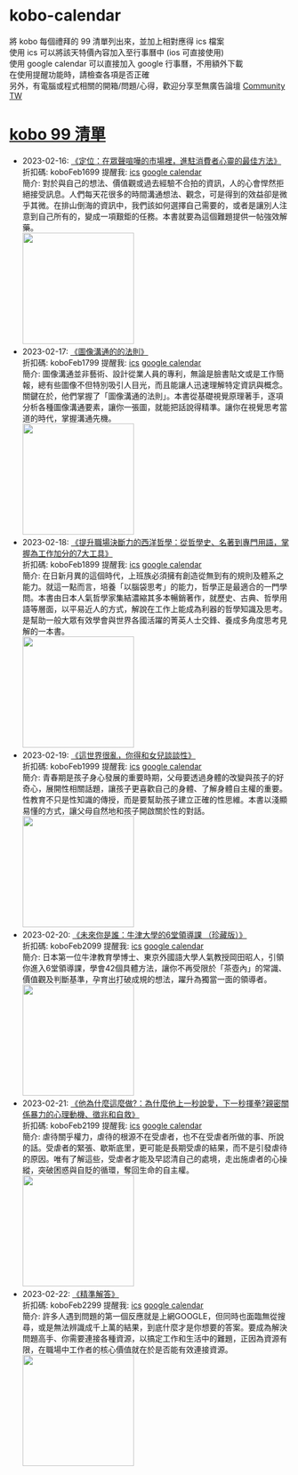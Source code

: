 # kobo-calendar
將 kobo 每個禮拜的 99 清單列出來，並加上相對應得 ics 檔案  
使用 ics 可以將該天特價內容加入至行事曆中 (ios 可直接使用)  
使用 google calendar 可以直接加入 google 行事曆，不用額外下載  
在使用提醒功能時，請檢查各項是否正確  
另外，有電腦或程式相關的開箱/問題/心得，歡迎分享至無廣告論壇 [Community TW](https://community.tw)

# [kobo 99 清單](https://www.kobo.com/zh/blog/一週99書單-2-16-2-22)
- 2023-02-16: [《定位：在眾聲喧嘩的市場裡，進駐消費者心靈的最佳方法》](https://www.kobo.com/tw/zh/ebook/eCfwqmJJTDe6NJil9h0Okg?utm_source=twblog&utm_medium=list&utm_campaign=dd99-202302090216)  
  折扣碼: koboFeb1699 提醒我: [ics](ics/kobo-calendar-2023-02-16.ics) [google calendar](https://www.google.com/calendar/render?action=TEMPLATE&text=KOBO99+%E3%80%8A%E5%AE%9A%E4%BD%8D%EF%BC%9A%E5%9C%A8%E7%9C%BE%E8%81%B2%E5%96%A7%E5%98%A9%E7%9A%84%E5%B8%82%E5%A0%B4%E8%A3%A1%EF%BC%8C%E9%80%B2%E9%A7%90%E6%B6%88%E8%B2%BB%E8%80%85%E5%BF%83%E9%9D%88%E7%9A%84%E6%9C%80%E4%BD%B3%E6%96%B9%E6%B3%95%E3%80%8B&details=%E9%80%A3%E7%B5%90%3A+https%3A%2F%2Fwww.kobo.com%2Ftw%2Fzh%2Febook%2FeCfwqmJJTDe6NJil9h0Okg%3Futm_source%3Dtwblog%26utm_medium%3Dlist%26utm_campaign%3Ddd99-202302090216+%E5%84%AA%E6%83%A0%E7%A2%BC%3A+koboFeb1699&dates=20230216T000000%2F20230216T235900&ctz=Asia/Taipei)  
  簡介: 對於與自己的想法、價值觀或過去經驗不合拍的資訊，人的心會悍然拒絕接受訊息。人們每天花很多的時間溝通想法、觀念，可是得到的效益卻是微乎其微。在排山倒海的資訊中，我們該如何選擇自己需要的，或者是讓別人注意到自己所有的，變成一項艱鉅的任務。本書就要為這個難題提供一帖強效解藥。  
  <img width="200" src="https://news.objects.frb.io/transforms/bookcoversfb/735410/定位：在眾聲喧嘩的市場裡，進駐消費者心靈的最佳方法_9b7caa11f5ab43e798472d7a3a255437.jpg">
- 2023-02-17: [《圖像溝通的的法則》](https://www.kobo.com/tw/zh/ebook/qFSe4_6cAjuPauX2RCfUiw?utm_source=twblog&utm_medium=list&utm_campaign=dd99-202302090217)  
  折扣碼: koboFeb1799 提醒我: [ics](ics/kobo-calendar-2023-02-17.ics) [google calendar](https://www.google.com/calendar/render?action=TEMPLATE&text=KOBO99+%E3%80%8A%E5%9C%96%E5%83%8F%E6%BA%9D%E9%80%9A%E7%9A%84%E7%9A%84%E6%B3%95%E5%89%87%E3%80%8B&details=%E9%80%A3%E7%B5%90%3A+https%3A%2F%2Fwww.kobo.com%2Ftw%2Fzh%2Febook%2FqFSe4_6cAjuPauX2RCfUiw%3Futm_source%3Dtwblog%26utm_medium%3Dlist%26utm_campaign%3Ddd99-202302090217+%E5%84%AA%E6%83%A0%E7%A2%BC%3A+koboFeb1799&dates=20230217T000000%2F20230217T235900&ctz=Asia/Taipei)  
  簡介: 圖像溝通並非藝術、設計從業人員的專利，無論是臉書貼文或是工作簡報，總有些圖像不但特別吸引人目光，而且能讓人迅速理解特定資訊與概念。關鍵在於，他們掌握了「圖像溝通的法則」。本書從基礎視覺原理著手，逐項分析各種圖像溝通要素，讓你一張圖，就能把話說得精準。讓你在視覺思考當道的時代，掌握溝通先機。  
  <img width="200" src="https://news.objects.frb.io/transforms/bookcoversfb/735411/圖像溝通的的法則_9b7caa11f5ab43e798472d7a3a255437.jpg">
- 2023-02-18: [《提升職場決斷力的西洋哲學：從哲學史、名著到專門用語，掌握為工作加分的7大工具》](https://www.kobo.com/tw/zh/ebook/VPMqnY_ZWjmTTewaV2fK4w?utm_source=twblog&utm_medium=list&utm_campaign=dd99-202302090218)  
  折扣碼: koboFeb1899 提醒我: [ics](ics/kobo-calendar-2023-02-18.ics) [google calendar](https://www.google.com/calendar/render?action=TEMPLATE&text=KOBO99+%E3%80%8A%E6%8F%90%E5%8D%87%E8%81%B7%E5%A0%B4%E6%B1%BA%E6%96%B7%E5%8A%9B%E7%9A%84%E8%A5%BF%E6%B4%8B%E5%93%B2%E5%AD%B8%EF%BC%9A%E5%BE%9E%E5%93%B2%E5%AD%B8%E5%8F%B2%E3%80%81%E5%90%8D%E8%91%97%E5%88%B0%E5%B0%88%E9%96%80%E7%94%A8%E8%AA%9E%EF%BC%8C%E6%8E%8C%E6%8F%A1%E7%82%BA%E5%B7%A5%E4%BD%9C%E5%8A%A0%E5%88%86%E7%9A%847%E5%A4%A7%E5%B7%A5%E5%85%B7%E3%80%8B&details=%E9%80%A3%E7%B5%90%3A+https%3A%2F%2Fwww.kobo.com%2Ftw%2Fzh%2Febook%2FVPMqnY_ZWjmTTewaV2fK4w%3Futm_source%3Dtwblog%26utm_medium%3Dlist%26utm_campaign%3Ddd99-202302090218+%E5%84%AA%E6%83%A0%E7%A2%BC%3A+koboFeb1899&dates=20230218T000000%2F20230218T235900&ctz=Asia/Taipei)  
  簡介: 在日新月異的這個時代，上班族必須擁有創造從無到有的規則及體系之能力。就這一點而言，培養「以腦袋思考」的能力，哲學正是最適合的一門學問。本書由日本人氣哲學家集結濃縮其多本暢銷著作，就歷史、古典、哲學用語等層面，以平易近人的方式，解說在工作上能成為利器的哲學知識及思考。是幫助一般大眾有效學會與世界各國活躍的菁英人士交鋒、養成多角度思考見解的一本書。  
  <img width="200" src="https://news.objects.frb.io/transforms/bookcoversfb/735412/提升職場決斷力的西洋哲學：從哲學史、名著到專門用語，掌握為工作加分的7大工具_9b7caa11f5ab43e798472d7a3a255437.jpg">
- 2023-02-19: [《這世界很亂，你得和女兒談談性》](https://www.kobo.com/tw/zh/ebook/ysHGORBd8z26a7ja6x_9vQ?utm_source=twblog&utm_medium=list&utm_campaign=dd99-202302090219)  
  折扣碼: koboFeb1999 提醒我: [ics](ics/kobo-calendar-2023-02-19.ics) [google calendar](https://www.google.com/calendar/render?action=TEMPLATE&text=KOBO99+%E3%80%8A%E9%80%99%E4%B8%96%E7%95%8C%E5%BE%88%E4%BA%82%EF%BC%8C%E4%BD%A0%E5%BE%97%E5%92%8C%E5%A5%B3%E5%85%92%E8%AB%87%E8%AB%87%E6%80%A7%E3%80%8B&details=%E9%80%A3%E7%B5%90%3A+https%3A%2F%2Fwww.kobo.com%2Ftw%2Fzh%2Febook%2FysHGORBd8z26a7ja6x_9vQ%3Futm_source%3Dtwblog%26utm_medium%3Dlist%26utm_campaign%3Ddd99-202302090219+%E5%84%AA%E6%83%A0%E7%A2%BC%3A+koboFeb1999&dates=20230219T000000%2F20230219T235900&ctz=Asia/Taipei)  
  簡介: 青春期是孩子身心發展的重要時期，父母要透過身體的改變與孩子的好奇心，展開性相關話題，讓孩子更喜歡自己的身體、了解身體自主權的重要。性教育不只是性知識的傳授，而是要幫助孩子建立正確的性思維。本書以淺顯易懂的方式，讓父母自然地和孩子開啟關於性的對話。  
  <img width="200" src="https://news.objects.frb.io/transforms/bookcoversfb/735413/這世界很亂，你得和女兒談談性_9b7caa11f5ab43e798472d7a3a255437.jpg">
- 2023-02-20: [《未來你是誰：牛津大學的6堂領導課 （珍藏版）》](https://www.kobo.com/tw/zh/ebook/tod7K6vc3zaMONjxxlWScw?utm_source=twblog&utm_medium=list&utm_campaign=dd99-202302090220)  
  折扣碼: koboFeb2099 提醒我: [ics](ics/kobo-calendar-2023-02-20.ics) [google calendar](https://www.google.com/calendar/render?action=TEMPLATE&text=KOBO99+%E3%80%8A%E6%9C%AA%E4%BE%86%E4%BD%A0%E6%98%AF%E8%AA%B0%EF%BC%9A%E7%89%9B%E6%B4%A5%E5%A4%A7%E5%AD%B8%E7%9A%846%E5%A0%82%E9%A0%98%E5%B0%8E%E8%AA%B2+%EF%BC%88%E7%8F%8D%E8%97%8F%E7%89%88%EF%BC%89%E3%80%8B&details=%E9%80%A3%E7%B5%90%3A+https%3A%2F%2Fwww.kobo.com%2Ftw%2Fzh%2Febook%2Ftod7K6vc3zaMONjxxlWScw%3Futm_source%3Dtwblog%26utm_medium%3Dlist%26utm_campaign%3Ddd99-202302090220+%E5%84%AA%E6%83%A0%E7%A2%BC%3A+koboFeb2099&dates=20230220T000000%2F20230220T235900&ctz=Asia/Taipei)  
  簡介: 日本第一位牛津教育學博士、東京外國語大學人氣教授岡田昭人，引領你進入6堂領導課，學會42個具體方法，讓你不再受限於「茶壺內」的常識、價值觀及判斷基準，孕育出打破成規的想法，躍升為獨當一面的領導者。  
  <img width="200" src="https://news.objects.frb.io/transforms/bookcoversfb/735414/未來你是誰：牛津大學的6堂領導課-（珍藏版）_9b7caa11f5ab43e798472d7a3a255437.jpg">
- 2023-02-21: [《他為什麼這麼做?：為什麼他上一秒說愛，下一秒揮拳?親密關係暴力的心理動機、徵兆和自救》](https://www.kobo.com/tw/zh/ebook/WPcp6faBIjWSzXTN3koe_A?utm_source=twblog&utm_medium=list&utm_campaign=dd99-202302090221)  
  折扣碼: koboFeb2199 提醒我: [ics](ics/kobo-calendar-2023-02-21.ics) [google calendar](https://www.google.com/calendar/render?action=TEMPLATE&text=KOBO99+%E3%80%8A%E4%BB%96%E7%82%BA%E4%BB%80%E9%BA%BC%E9%80%99%E9%BA%BC%E5%81%9A%3F%EF%BC%9A%E7%82%BA%E4%BB%80%E9%BA%BC%E4%BB%96%E4%B8%8A%E4%B8%80%E7%A7%92%E8%AA%AA%E6%84%9B%EF%BC%8C%E4%B8%8B%E4%B8%80%E7%A7%92%E6%8F%AE%E6%8B%B3%3F%E8%A6%AA%E5%AF%86%E9%97%9C%E4%BF%82%E6%9A%B4%E5%8A%9B%E7%9A%84%E5%BF%83%E7%90%86%E5%8B%95%E6%A9%9F%E3%80%81%E5%BE%B5%E5%85%86%E5%92%8C%E8%87%AA%E6%95%91%E3%80%8B&details=%E9%80%A3%E7%B5%90%3A+https%3A%2F%2Fwww.kobo.com%2Ftw%2Fzh%2Febook%2FWPcp6faBIjWSzXTN3koe_A%3Futm_source%3Dtwblog%26utm_medium%3Dlist%26utm_campaign%3Ddd99-202302090221+%E5%84%AA%E6%83%A0%E7%A2%BC%3A+koboFeb2199&dates=20230221T000000%2F20230221T235900&ctz=Asia/Taipei)  
  簡介: 虐待關乎權力，虐待的根源不在受虐者，也不在受虐者所做的事、所說的話。受虐者的緊張、歇斯底里，更可能是長期受虐的結果，而不是引發虐待的原因。唯有了解這些，受虐者才能及早認清自己的處境，走出施虐者的心操縱，突破困惑與自貶的循環，奪回生命的自主權。  
  <img width="200" src="https://news.objects.frb.io/transforms/bookcoversfb/735448/他為什麼這麼做_9b7caa11f5ab43e798472d7a3a255437.jpg">
- 2023-02-22: [《精準解答》](https://www.kobo.com/tw/zh/ebook/b3B2zGHzBjyjVuJiE5JFbg?utm_source=twblog&utm_medium=list&utm_campaign=dd99-202302090222)  
  折扣碼: koboFeb2299 提醒我: [ics](ics/kobo-calendar-2023-02-22.ics) [google calendar](https://www.google.com/calendar/render?action=TEMPLATE&text=KOBO99+%E3%80%8A%E7%B2%BE%E6%BA%96%E8%A7%A3%E7%AD%94%E3%80%8B&details=%E9%80%A3%E7%B5%90%3A+https%3A%2F%2Fwww.kobo.com%2Ftw%2Fzh%2Febook%2Fb3B2zGHzBjyjVuJiE5JFbg%3Futm_source%3Dtwblog%26utm_medium%3Dlist%26utm_campaign%3Ddd99-202302090222+%E5%84%AA%E6%83%A0%E7%A2%BC%3A+koboFeb2299&dates=20230222T000000%2F20230222T235900&ctz=Asia/Taipei)  
  簡介: 許多人遇到問題的第一個反應就是上網GOOGLE，但同時也面臨無從搜尋，或是無法辨識成千上萬的結果，到底什麼才是你想要的答案。要成為解決問題高手、你需要連接各種資源，以搞定工作和生活中的難題，正因為資源有限，在職場中工作者的核心價值就在於是否能有效連接資源。  
  <img width="200" src="https://news.objects.frb.io/transforms/bookcoversfb/735447/精準解答_9b7caa11f5ab43e798472d7a3a255437.jpg">
